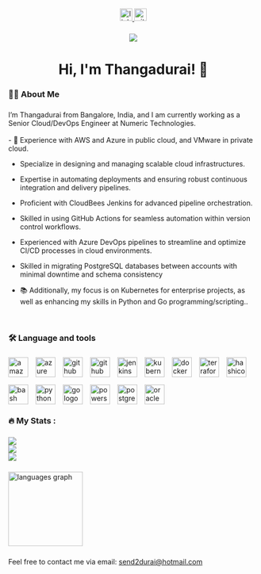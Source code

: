 ###

<div align="center">
  
<a href="https://www.linkedin.com/in/thangadurai-murugan-87958556/" target="_blank">
  <img src="https://img.shields.io/static/v1?message=LinkedIn&logo=linkedin&label=&color=0077B5&logoColor=white&labelColor=&style=for-the-badge" height="25" alt="linkedin logo"/>
</a>

<a href="https://github.com/thangacodes/" target="_blank">
  <img src="https://img.shields.io/static/v1?message=GitHub&logo=github&label=&color=000000&logoColor=white&labelColor=&style=for-the-badge" height="25" alt="github logo" />
</a>

</div>

###

<div align="center">
  <img src="https://visitor-badge.laobi.icu/badge?page_id=thangacodes.thangacodes&" />
</div>

###

<h1 align="center">Hi, I'm Thangadurai! 👋</h1>

###

<h3 align="left">👩‍💻  About Me</h3>

###

<p align="left">
  I’m Thangadurai from Bangalore, India, and I am currently working as a Senior Cloud/DevOps Engineer at Numeric Technologies.
  <br><br>
  - 🔭 Experience with AWS and Azure in public cloud, and VMware in private cloud.
  
  - Specialize in designing and managing scalable cloud infrastructures.
    
  - Expertise in automating deployments and ensuring robust continuous integration and delivery pipelines.
    
  - Proficient with CloudBees Jenkins for advanced pipeline orchestration.
    
  - Skilled in using GitHub Actions for seamless automation within version control workflows.
    
  - Experienced with Azure DevOps pipelines to streamline and optimize CI/CD processes in cloud environments.

  - Skilled in migrating PostgreSQL databases between accounts with minimal downtime and schema consistency
  
  - 📚 Additionally, my focus is on Kubernetes for enterprise projects, as well as enhancing my skills in Python and Go programming/scripting..
  <br>
</p>

###

<h3 align="left">🛠 Language and tools</h3>

###

<div align="left" style="display: flex; flex-wrap: wrap; gap: 15px;">
  
  <!-- AWS Logo -->
  <img src="https://cdn.jsdelivr.net/gh/devicons/devicon/icons/amazonwebservices/amazonwebservices-line-wordmark.svg" height="40" alt="amazonwebservices logo" />

  <!-- Azure Cloud Logo -->
  <img src="https://cdn.jsdelivr.net/gh/devicons/devicon/icons/azure/azure-original.svg" height="40" alt="azure cloud logo" />
  
  <!-- GitHub Logo -->
  <img src="https://cdn.jsdelivr.net/gh/devicons/devicon/icons/github/github-original.svg" height="40" alt="github logo" />

  <!-- GitHub Actions Logo -->
  <img src="https://cdn.jsdelivr.net/gh/devicons/devicon/icons/githubactions/githubactions-original.svg" height="40" alt="github actions logo" />
  
  <!-- Jenkins Logo -->
  <img src="https://cdn.jsdelivr.net/gh/devicons/devicon/icons/jenkins/jenkins-original.svg" height="40" alt="jenkins logo" />

  <!-- Kubernetes Logo -->
  <img src="https://cdn.jsdelivr.net/gh/devicons/devicon/icons/kubernetes/kubernetes-plain.svg" height="40" alt="kubernetes logo" />

  <!-- Docker Logo -->
  <img src="https://cdn.jsdelivr.net/gh/devicons/devicon/icons/docker/docker-plain-wordmark.svg" height="40" alt="docker logo" />

  <!-- Terraform Logo (HashiCorp) -->
  <img src="https://cdn.jsdelivr.net/gh/devicons/devicon/icons/terraform/terraform-original-wordmark.svg" height="40" alt="terraform logo" />

  <!-- HashiCorp Vault Logo -->
  <img src="https://cdn.jsdelivr.net/gh/devicons/devicon/icons/vault/vault-original-wordmark.svg" height="40" alt="hashicorp vault logo" />

  <!-- Bash Logo -->
  <img src="https://cdn.jsdelivr.net/gh/devicons/devicon/icons/bash/bash-original.svg" height="40" alt="bash logo" />

  <!-- Python Logo -->
  <img src="https://cdn.jsdelivr.net/gh/devicons/devicon/icons/python/python-original-wordmark.svg" height="40" alt="python logo" />

  <!-- Go Logo -->
  <img src="https://cdn.jsdelivr.net/gh/devicons/devicon/icons/go/go-original-wordmark.svg" height="40" alt="go logo" />
  
  <!-- PowerShell Logo -->
  <img src="https://cdn.jsdelivr.net/gh/devicons/devicon/icons/powershell/powershell-original.svg" height="40" alt="powershell logo" />
  
  <!-- PostgreSQL DB Logo -->
  <img src="https://cdn.jsdelivr.net/gh/devicons/devicon/icons/postgresql/postgresql-original.svg" height="40" alt="postgresql logo" />

  <!-- Oracle DB Logo -->
  <img src="https://cdn.jsdelivr.net/gh/devicons/devicon/icons/oracle/oracle-original.svg" height="40" alt="oracle db logo" />

</div>

<h3 align="left">🔥   My Stats :</h3>

###

![](https://github-readme-stats.vercel.app/api?username=thangacodes&theme=dark&hide_border=true&include_all_commits=true&count_private=true)  
![](https://github-readme-streak-stats.herokuapp.com/?user=thangacodes&theme=dark&hide_border=true)  
![](https://github-readme-activity-graph.cyclic.app/graph?username=thangacodes&theme=react-dark)

###

###

<div align="left">
  <img src="https://github-readme-stats.vercel.app/api/top-langs?username=thangacodes&locale=en&hide_title=false&layout=compact&card_width=320&langs_count=5&theme=dracula&hide_border=false" height="150" alt="languages graph"  />
</div>

###
<div align="left">
  Feel free to contact me via email: <a href="mailto:send2durai@hotmail.com">send2durai@hotmail.com</a>
</div>

  
